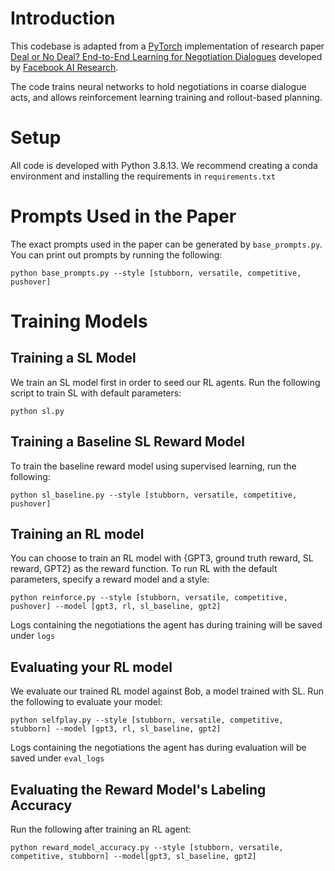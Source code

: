 # Introduction
This codebase is adapted from a [PyTorch](http://pytorch.org/) implementation of research paper [Deal or No Deal? End-to-End Learning for Negotiation Dialogues](https://arxiv.org/abs/1706.05125) developed by [Facebook AI Research](http://research.fb.com/category/facebook-ai-research-fair).

The code trains neural networks to hold negotiations in coarse dialogue acts, and allows reinforcement learning training and rollout-based planning.

# Setup
All code is developed with Python 3.8.13. We recommend creating a conda environment and installing the requirements in `requirements.txt`

# Prompts Used in the Paper
The exact prompts used in the paper can be generated by `base_prompts.py`. You can print out prompts by running the following:

```python base_prompts.py --style [stubborn, versatile, competitive, pushover]```

# Training Models
## Training a SL Model
We train an SL model first in order to seed our RL agents. Run the following script to train SL with default parameters:

```python sl.py```

## Training a Baseline SL Reward Model
To train the baseline reward model using supervised learning, run the following:

```python sl_baseline.py --style [stubborn, versatile, competitive, pushover]```

## Training an RL model 
You can choose to train an RL model with {GPT3, ground truth reward, SL reward, GPT2} as the reward function. To run RL with the default parameters, specify a reward model and a style:

```python reinforce.py --style [stubborn, versatile, competitive, pushover] --model [gpt3, rl, sl_baseline, gpt2]```

Logs containing the negotiations the agent has during training will be saved under `logs`

## Evaluating your RL model
We evaluate our trained RL model against Bob, a model trained with SL. Run the following to evaluate your model:

```python selfplay.py --style [stubborn, versatile, competitive, stubborn] --model [gpt3, rl, sl_baseline, gpt2]```

Logs containing the negotiations the agent has during evaluation will be saved under `eval_logs`

## Evaluating the Reward Model's Labeling Accuracy
Run the following after training an RL agent:

```python reward_model_accuracy.py --style [stubborn, versatile, competitive, stubborn] --model[gpt3, sl_baseline, gpt2]```

